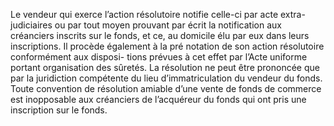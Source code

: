 Le vendeur qui exerce l’action résolutoire notifie celle-ci par acte extra-judiciaires
ou par tout moyen prouvant par écrit la notification aux créanciers inscrits sur le fonds, et ce,
au domicile élu par eux dans leurs inscriptions.
Il procède également à la pré notation de son action résolutoire conformément aux disposi-
tions prévues à cet effet par l’Acte uniforme portant organisation des sûretés.
La résolution ne peut être prononcée que par la juridiction compétente du lieu
d’immatriculation du vendeur du fonds.
Toute convention de résolution amiable d’une vente de fonds de commerce est inopposable
aux créanciers de l’acquéreur du fonds qui ont pris une inscription sur le fonds.
